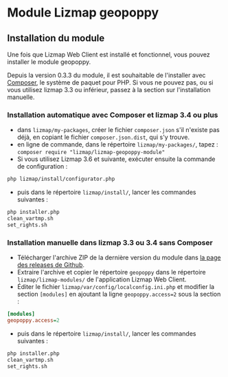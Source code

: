 # Module Lizmap geopoppy

## Installation du module

Une fois que Lizmap Web Client est installé et fonctionnel, vous pouvez installer le module geopoppy.

Depuis la version 0.3.3 du module, il est souhaitable de l'installer avec [Composer](https://getcomposer.org),
le système de paquet pour PHP. Si vous ne pouvez pas, ou si vous utilisez
lizmap 3.3 ou inférieur, passez à la section sur l'installation manuelle.

### Installation automatique avec Composer et lizmap 3.4 ou plus

* dans `lizmap/my-packages`, créer le fichier `composer.json` s'il n'existe pas
  déjà, en copiant le fichier `composer.json.dist`, qui s'y trouve.
* en ligne de commande, dans le répertoire `lizmap/my-packages/`, tapez :
  `composer require "lizmap/lizmap-geopoppy-module"`
* Si vous utilisez Lizmap 3.6 et suivante, exécuter ensuite la commande de configuration :

```bash
php lizmap/install/configurator.php
```
* puis dans le répertoire `lizmap/install/`, lancer les commandes suivantes :

```bash
php installer.php
clean_vartmp.sh
set_rights.sh
```

### Installation manuelle dans lizmap 3.3 ou 3.4 sans Composer

* Télécharger l'archive ZIP de la dernière version du module dans [la page des releases de Github](https://github.com/3liz/lizmap-geopoppy-module/releases).
* Extraire l'archive et copier le répertoire `geopoppy` dans le répertoire `lizmap/lizmap-modules/` de l'application Lizmap Web Client.
* Éditer le fichier `lizmap/var/config/localconfig.ini.php` et modifier la section `[modules]` en ajoutant la ligne `geopoppy.access=2` sous la section :

```ini
[modules]
geopoppy.access=2
```

* puis dans le répertoire `lizmap/install/`, lancer les commandes suivantes :

```bash
php installer.php
clean_vartmp.sh
set_rights.sh
```
